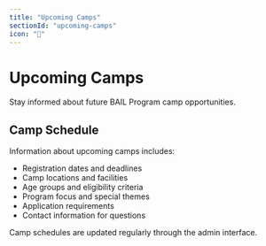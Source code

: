 ```yaml
---
title: "Upcoming Camps"
sectionId: "upcoming-camps"
icon: "📅"
---
```


# Upcoming Camps

Stay informed about future BAIL Program camp opportunities.

## Camp Schedule

Information about upcoming camps includes:
- Registration dates and deadlines
- Camp locations and facilities
- Age groups and eligibility criteria
- Program focus and special themes
- Application requirements
- Contact information for questions

Camp schedules are updated regularly through the admin interface.
